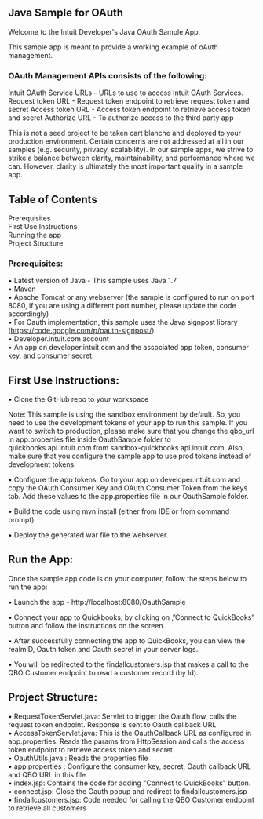
## Java Sample for OAuth

Welcome to the Intuit Developer's Java OAuth Sample App.

This sample app is meant to provide a working example of oAuth management.

### OAuth Management APIs consists of the following:

Intuit OAuth Service URLs - URLs to use to access Intuit OAuth Services.
Request token URL - Request token endpoint to retrieve request token and secret
Access token URL - Access token endpoint to retrieve access token and secret
Authorize URL - To authorize access to the third party app

This is not a seed project to be taken cart blanche and deployed to your production environment. Certain concerns are not addressed at all in our samples (e.g. security, privacy, scalability). In our sample apps, we strive to strike a balance between clarity, maintainability, and performance where we can. However, clarity is ultimately the most important quality in a sample app.


## Table of Contents

Prerequisites  
First Use Instructions  
Running the app  
Project Structure  



### Prerequisites: 

•	Latest version of Java - This sample uses Java 1.7  
•	Maven   
•	Apache Tomcat or any webserver (the sample is configured to run on port 8080, if you are using a different port number, please update the code accordingly)  
•	For Oauth implementation, this sample uses the Java signpost library (https://code.google.com/p/oauth-signpost/)  
•	Developer.intuit.com account  
•	An app on developer.intuit.com and the associated app token, consumer key, and consumer secret.  


## First Use Instructions:

•	Clone the GitHub repo to your workspace

Note: This sample is using the sandbox environment by default. So, you need to use the development tokens of your app to run this sample. If you want to switch to production, please make sure that you change the qbo_url in app.properties file inside OauthSample folder to quickbooks.api.intuit.com from sandbox-quickbooks.api.intuit.com. Also, make sure that you configure the sample app to use prod tokens instead of development tokens.

•	Configure the app tokens: Go to your app on developer.intuit.com and copy the OAuth Consumer Key and OAuth Consumer Token from the keys tab. Add these values to the app.properties file in our OauthSample folder.
 
•	Build the code using mvn install (either from IDE or from command prompt)

•	Deploy the generated war file to the webserver. 


## Run the App: 

Once the sample app code is on your computer, follow the steps below to run the app:

•	Launch the app -  http://localhost:8080/OauthSample

•	Connect your app to Quickbooks, by clicking on ‚”Connect to QuickBooks” button and follow the instructions on the screen.

•	After successfully connecting the app to QuickBooks, you can view the realmID, Oauth token and Oauth secret in your server logs. 

•	You will be redirected to the findallcustomers.jsp that makes a call to the QBO Customer endpoint to read a customer record (by Id). 


## Project Structure:

•	RequestTokenServlet.java: Servlet to trigger the Oauth flow, calls the request token endpoint. Response is sent to Oauth callback URL  
•	AccessTokenServlet.java: This is the OauthCallback URL as configured in app.properties. Reads the params from HttpSession and calls the access token endpoint to retrieve access token and secret  
•	OauthUtils.java : Reads the properties file  
•	app.properties : Configure the consumer key, secret, Oauth callback URL and QBO URL in this file  
•	index.jsp: Contains the code for adding "Connect to QuickBooks" button.  
•	connect.jsp: Close the Oauth popup and redirect to findallcustomers.jsp  
•	findallcustomers.jsp: Code needed for calling the QBO Customer endpoint to retrieve all customers



